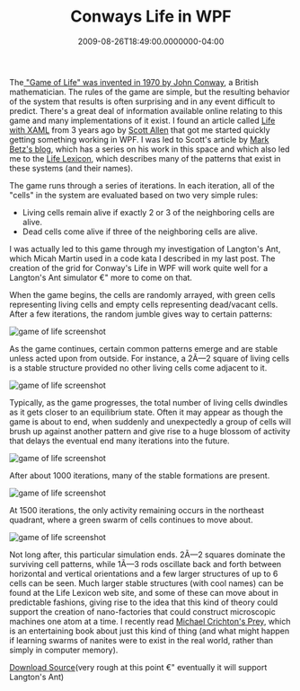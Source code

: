 ﻿---
title: Conways Life in WPF
date: "2009-08-26T18:49:00.0000000-04:00"
description: The "Game of Life" was invented in 1970 by John Conway, a British
featuredImage: /img/default-post-image.jpg
---

The[ "Game of Life" was invented in 1970 by John Conway](http://en.wikipedia.org/wiki/Conway%27s_Game_of_Life), a British mathematician. The rules of the game are simple, but the resulting behavior of the system that results is often surprising and in any event difficult to predict. There's a great deal of information available online relating to this game and many implementations of it exist. I found an article called [Life with XAML](http://www.odetocode.com/Articles/444.aspx) from 3 years ago by [Scott Allen](http://devmavens.com/ScottAllen) that got me started quickly getting something working in WPF. I was led to Scott's article by [Mark Betz's blog](http://www.markbetz.net/articles/programming-life-in-the-wpf/6), which has a series on his work in this space and which also led me to the [Life Lexicon](http://www.bitstorm.org/gameoflife/lexicon), which describes many of the patterns that exist in these systems (and their names).

The game runs through a series of iterations. In each iteration, all of the "cells" in the system are evaluated based on two very simple rules:

* Living cells remain alive if exactly 2 or 3 of the neighboring cells are alive.
* Dead cells come alive if three of the neighboring cells are alive.

I was actually led to this game through my investigation of Langton's Ant, which Micah Martin used in a code kata I described in my last post. The creation of the grid for Conway's Life in WPF will work quite well for a Langton's Ant simulator €" more to come on that.

When the game begins, the cells are randomly arrayed, with green cells representing living cells and empty cells representing dead/vacant cells. After a few iterations, the random jumble gives way to certain patterns:

![game of life screenshot](/img/life-in-wps.png)

As the game continues, certain common patterns emerge and are stable unless acted upon from outside. For instance, a 2Ã—2 square of living cells is a stable structure provided no other living cells come adjacent to it.

![game of life screenshot](/img/life-in-wps2.png)

Typically, as the game progresses, the total number of living cells dwindles as it gets closer to an equilibrium state. Often it may appear as though the game is about to end, when suddenly and unexpectedly a group of cells will brush up against another pattern and give rise to a huge blossom of activity that delays the eventual end many iterations into the future.

![game of life screenshot](/img/life-in-wps3.png)

After about 1000 iterations, many of the stable formations are present.

![game of life screenshot](/img/life-in-wps4.png)

At 1500 iterations, the only activity remaining occurs in the northeast quadrant, where a green swarm of cells continues to move about.

![game of life screenshot](/img/life-in-wps5.png)

Not long after, this particular simulation ends. 2Ã—2 squares dominate the surviving cell patterns, while 1Ã—3 rods oscillate back and forth between horizontal and vertical orientations and a few larger structures of up to 6 cells can be seen. Much larger stable structures (with cool names) can be found at the Life Lexicon web site, and some of these can move about in predictable fashions, giving rise to the idea that this kind of theory could support the creation of nano-factories that could construct microscopic machines one atom at a time. I recently read [Michael Crichton's Prey](http://www.amazon.com/gp/product/0061703087?ie=UTF8&tag=aspalliancecom&linkCode=as2&camp=1789&creative=390957&creativeASIN=0061703087), which is an entertaining book about just this kind of thing (and what might happen if learning swarms of nanites were to exist in the real world, rather than simply in computer memory).

[Download Source](http://stevesmithblog.s3.amazonaws.com/LangtonAnt.zip)(very rough at this point €" eventually it will support Langton's Ant)

